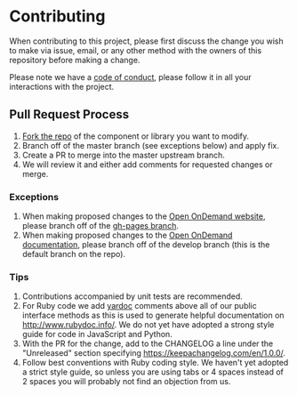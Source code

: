 # Contributing

When contributing to this project, please first discuss the change you wish
to make via issue, email, or any other method with the owners of this
repository before making a change.

Please note we have a [code of conduct](CODE_OF_CONDUCT.md), please follow it in all your
interactions with the project.

## Pull Request Process

1. [Fork the repo](https://help.github.com/articles/fork-a-repo/) of the component or library you want to modify.
2. Branch off of the master branch (see exceptions below) and apply fix.
3. Create a PR to merge into the master upstream branch.
4. We will review it and either add comments for requested changes or merge.

### Exceptions

1. When making proposed changes to the [Open OnDemand website](https://osc.github.io/Open-OnDemand/), please branch off of the [gh-pages branch](https://github.com/OSC/Open-OnDemand/tree/gh-pages).
2. When making proposed changes to the [Open OnDemand documentation](https://github.com/OSC/ood-documentation), please branch off of the develop branch (this is the default branch on the repo).

### Tips

1. Contributions accompanied by unit tests are recommended.
2. For Ruby code we add [yardoc](https://yardoc.org/) comments above all of our public interface methods as this is used to generate helpful documentation on http://www.rubydoc.info/. We do not yet have adopted a strong style guide for code in JavaScript and Python.
3. With the PR for the change, add to the CHANGELOG a line under the "Unreleased" section specifying https://keepachangelog.com/en/1.0.0/.
4. Follow best conventions with Ruby coding style. We haven't yet adopted a strict style guide, so unless you are using tabs or 4 spaces instead of 2 spaces you will probably not find an objection from us.
